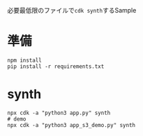 必要最低限のファイルで`cdk synth`するSample

# 準備

```
npm install
pip install -r requirements.txt
```

# synth

```
npx cdk -a "python3 app.py" synth
# demo
npx cdk -a "python3 app_s3_demo.py" synth
```
